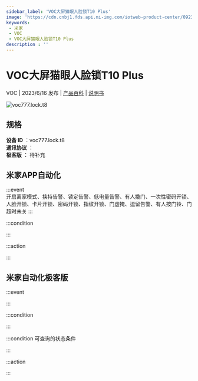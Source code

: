 ```yaml
---
sidebar_label: 'VOC大屏猫眼人脸锁T10 Plus'
image: 'https://cdn.cnbj1.fds.api.mi-img.com/iotweb-product-center/09230288ea259122b6a37fa127ced7c7_1668061925289.png?GalaxyAccessKeyId=AKVGLQWBOVIRQ3XLEW&Expires=9223372036854775807&Signature=1ftg3k8/bbCeVMZxIoaw6fBsHKY='
keywords: 
 - 米家
 - VOC
 - VOC大屏猫眼人脸锁T10 Plus
description : ''
---
```

# VOC大屏猫眼人脸锁T10 Plus

VOC | 2023/6/16 发布 | [产品百科](https://home.mi.com/webapp/content/baike/product/index.html?model=voc777.lock.t8/) | [说明书](https://home.mi.com/views/introduction.html?model=voc777.lock.t8&region=cn)

![voc777.lock.t8](https://cdn.cnbj1.fds.api.mi-img.com/iotweb-product-center/09230288ea259122b6a37fa127ced7c7_1668061925289.png?GalaxyAccessKeyId=AKVGLQWBOVIRQ3XLEW&Expires=9223372036854775807&Signature=1ftg3k8/bbCeVMZxIoaw6fBsHKY=)

## 规格  
> 
**设备 ID** ：voc777.lock.t8  
**通讯协议** ：  
**极客版**  ： 待补充 


## 米家APP自动化  

:::event  
开启离家模式、挟持告警、锁定告警、低电量告警、有人撬门、一次性密码开锁、人脸开锁、卡片开锁、密码开锁、指纹开锁、门虚掩、逗留告警、有人按门铃、门超时未关
:::

:::condition  

:::

:::action   

:::

## 米家自动化极客版  

:::event  

:::

:::condition  

:::

:::condition 可查询的状态条件  

:::

:::action  

:::

        
